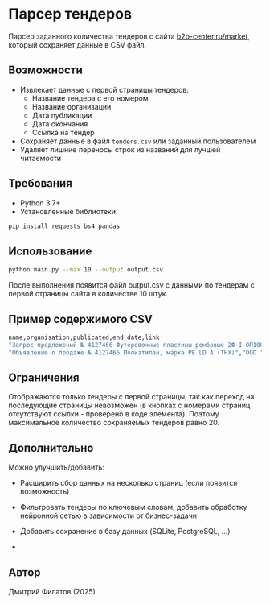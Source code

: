 # Парсер тендеров 

Парсер заданного количества тендеров с сайта [b2b-center.ru/market](https://www.b2b-center.ru/market), который сохраняет данные в CSV файл.

## Возможности

- Извлекает данные с первой страницы тендеров:
  - Название тендера с его номером
  - Название организации
  - Дата публикации
  - Дата окончания
  - Ссылка на тендер
- Сохраняет данные в файл `tenders.csv` или заданный пользователем
- Удаляет лишние переносы строк из названий для лучшей читаемости

## Требования

- Python 3.7+
- Установленные библиотеки:

```bash
pip install requests bs4 pandas
```
## Использование
```bash
python main.py --max 10 --output output.csv
```
После выполнения появится файл output.csv с данными по тендерам с первой страницы сайта в количестве 10 штук.

## Пример содержимого CSV
```bash
name,organisation,publicated,end_date,link
"Запрос предложений № 4127466 Футеровочные пластины ромбовые 2Ф-I-ОП1000х12 для АО ""Лебединский ГОК"" с поставкой в 3 квартале 2025г (доставка до склада заказчика (г. Губкин) за счет поставщика)","ООО УК ""МЕТАЛЛОИНВЕСТ""",05.08.2025 00:06,11.08.2025 18:00,https://www.b2b-center.ru/market/futerovochnye-plastiny-rombovye-2f-i-op1000kh12-dlia-ao-lebedinskii/tender-4127466/#btid=2&sqh=e817d7c5855f328cab353fbd3795b6ba4931e874&tsid=4127466004
"Объявление о продаже № 4127465 Полиэтилен, марка PE LD A (ТНХ)","ООО ""СИБУР""",04.08.2025 23:30,05.08.2025 12:00,https://www.b2b-center.ru/market/polietilen-marka-pe-ld-a-tnkh/tender-4127465/#btid=2&sqh=e817d7c5855f328cab353fbd3795b6ba4931e874&tsid=4127465003
```

## Ограничения
Отображаются только тендеры с первой страницы, так как переход на последующие страницы невозможен (в кнопках с номерами страниц отсутствуют ссылки - проверено в коде элемента). Поэтому максимальное количество сохраняемых тендеров равно 20.

## Дополнительно
Можно улучшить/добавить:

- Расширить сбор данных на несколько страниц (если появится возможность)

- Фильтровать тендеры по ключевым словам, добавить обработку нейронной сетью в зависимости от бизнес-задачи

- Добавить сохранение в базу данных (SQLite, PostgreSQL, ...)

- 

## Автор

Дмитрий Филатов (2025)
